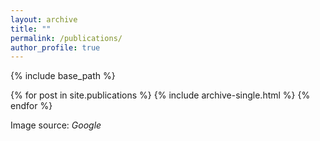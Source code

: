 ```yaml
---
layout: archive
title: ""
permalink: /publications/
author_profile: true
---
```


{% include base_path %}


{% for post in site.publications %}
  {% include archive-single.html %}
{% endfor %}
<p>Image source:<cite> Google</cite></p>